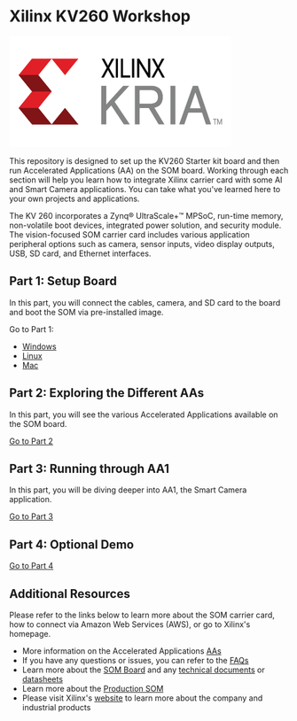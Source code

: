 # Xilinx KV260 Workshop
<img src="/images/xilinx-kria-color-cmyk-logo.jpg" width = 400 height = 200>

This repository is designed to set up the KV260 Starter kit board and then run Accelerated Applications (AA) on the SOM board. Working through each section will help you learn how to integrate Xilinx carrier card with some AI and Smart Camera applications. You can take what you've learned here to your own projects and applications. 

The KV 260 incorporates a Zynq® UltraScale+™ MPSoC, run-time memory, non-volatile boot devices, integrated power solution, and security module. The vision-focused SOM carrier card includes various application peripheral options such as camera, sensor inputs, video display outputs, USB, SD card, and Ethernet interfaces.

## Part 1: Setup Board
In this part, you will connect the cables, camera, and SD card to the board and boot the SOM via pre-installed image. 

Go to Part 1: 
 - [Windows](https://github.com/Xilinx/Xilinx_KV260_Workshop/blob/main/Part%201:%20Setup%20Board.md)
 - [Linux](https://github.com/Xilinx/Xilinx_KV260_Workshop/blob/main/Linux%20set-up.md)
 - [Mac](https://github.com/Xilinx/Xilinx_KV260_Workshop/blob/main/Mac%20set-up.md)
 
## Part 2: Exploring the Different AAs
In this part, you will see the various Accelerated Applications available on the SOM board.

[Go to Part 2](https://github.com/Xilinx/Xilinx_KV260_Workshop/blob/main/Part%202:%20Exploring%20the%20Different%20AAs.md)


## Part 3: Running through AA1
In this part, you will be diving deeper into AA1, the Smart Camera application.

[Go to Part 3](https://github.com/Xilinx/Xilinx_KV260_Workshop/blob/main/Part%203:%20Running%20through%20AA1.md)

## Part 4: Optional Demo
[Go to Part 4](https://github.com/Xilinx/Xilinx_KV260_Workshop/blob/main/Part%204:%20Optional%20Demo.md)

## Additional Resources
Please refer to the links below to learn more about the SOM carrier card, how to connect via Amazon Web Services (AWS), or go to Xilinx's homepage.

 - More information on the Accelerated Applications [AAs](https://github.com/Xilinx/Xilinx_KV260_Workshop/blob/main/Accelerated%20Applications.md)
 - If you have any questions or issues, you can refer to the [FAQs](https://github.com/Xilinx/Xilinx_KV260_Workshop/blob/main/FAQ.md)
 - Learn more about the [SOM Board]() and any [technical documents]() or [datasheets]()
 - Learn more about the [Production SOM]()
 - Please visit Xilinx's [website](https://www.xilinx.com/about/company-overview.html) to learn more about the company and industrial products
 
